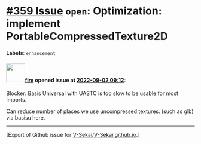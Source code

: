 # [\#359 Issue](https://github.com/V-Sekai/V-Sekai.github.io/issues/359) `open`: Optimization: implement PortableCompressedTexture2D
**Labels**: `enhancement`


#### <img src="https://avatars.githubusercontent.com/u/32321?u=c2e06a3d2b49a467aa907e54aa259516440267cc&v=4" width="50">[fire](https://github.com/fire) opened issue at [2022-09-02 09:12](https://github.com/V-Sekai/V-Sekai.github.io/issues/359):

Blocker: Basis Universal with UASTC is too slow to be usable for most imports.

Can reduce number of places we use uncompressed textures. (such as glb) via basisu here.




-------------------------------------------------------------------------------



[Export of Github issue for [V-Sekai/V-Sekai.github.io](https://github.com/V-Sekai/V-Sekai.github.io).]
